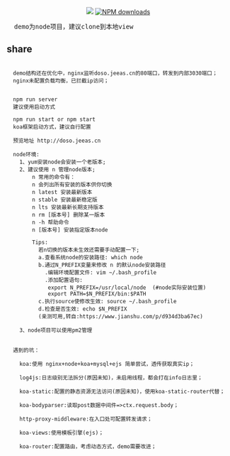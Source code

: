 
<div align="center">

[![](https://flat.badgen.net/npm/v/dosn?icon=npm)](https://www.npmjs.com/package/dosn) [![NPM downloads](http://img.shields.io/npm/dm/dosn.svg?style=flat-square)](https://www.npmjs.com/package/dosn)

</div>
<pre>
  demo为node项目，建议clone到本地view
</pre>

## share
```
  
  demo结构还在优化中，nginx监听doso.jeeas.cn的80端口，转发到内部3030端口；
  nginx未配置负载均衡，已拦截ip访问；


  npm run server
  建议使用启动方式

  npm run start or npm start
  koa框架启动方式，建议自行配置

  预览地址 http://doso.jeeas.cn

  node环境:
    1、yum安装node会安装一个老版本;
    2、建议使用 n 管理node版本;
        n 常用的命令有：
        n 会列出所有安装的版本供你切换
        n latest 安装最新版本
        n stable 安装最新稳定版
        n lts 安装最新长期支持版本
        n rm [版本号] 删除某一版本
        n -h 帮助命令
        n [版本号] 安装指定版本node

        Tips:
          若n切换的版本未生效还需要手动配置一下;
          a.查看系统node的安装路径: which node
          b.通过N_PREFIX变量来修改 n 的默认node安装路径
            .编辑环境配置文件: vim ~/.bash_profile 
            .添加配置语句:
             export N_PREFIX=/usr/local/node  (#node实际安装位置)
             export PATH=$N_PREFIX/bin:$PATH
          c.执行source使修改生效: source ~/.bash_profile
          d.检查是否生效: echo $N_PREFIX
          (亲测可用,转自:https://www.jianshu.com/p/d934d3ba67ec)

    3、node项目可以使用pm2管理


  遇到的坑：

	koa:使用 nginx+node+koa+mysql+ejs 简单尝试，透传获取真实ip；

  	log4js:日志级别无法拆分(原因未知)，未启用线程，都会打在info日志里；

  	koa-static:配置的静态资源无法访问(原因未知)，使用koa-static-router代替；

  	koa-bodyparser:读取post数据中间件=>ctx.request.body；

  	http-proxy-middleware:在入口处可配置转发请求；

  	koa-views:使用模板引擎(ejs)；

  	koa-router:配置路由，考虑动态方式，demo需要改进；






``` 